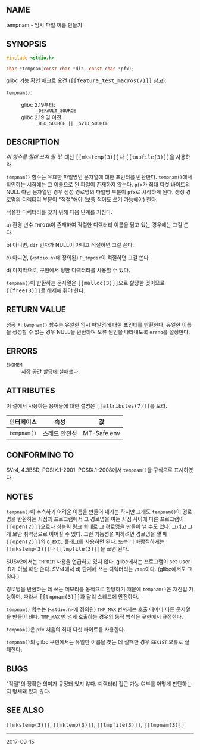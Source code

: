 ## NAME

tempnam - 임시 파일 이름 만들기

## SYNOPSIS

```c
#include <stdio.h>

char *tempnam(const char *dir, const char *pfx);
```

glibc 기능 확인 매크로 요건 (<tt>[[feature_test_macros(7)]]</tt> 참고):

<dl>
<dt><code>tempnam()</code>:</dt>
<dd>
 <dl>
 <dt>glibc 2.19부터:</dt>
 <dd><code>_DEFAULT_SOURCE</code></dd>
 <dt>glibc 2.19 및 이전:</dt>
 <dd><code>_BSD_SOURCE || _SVID_SOURCE</code></dd>
 </dl>
</dd>
</dl>

## DESCRIPTION

<em>이 함수를 절대 쓰지 말 것.</em> 대신 <tt>[[mkstemp(3)]]</tt>나 <tt>[[tmpfile(3)]]</tt>을 사용하라.

`tempnam()` 함수는 유효한 파일명인 문자열에 대한 포인터를 반환한다. `tempnam()`에서 확인하는 시점에는 그 이름으로 된 파일이 존재하지 않는다. `pfx`가 최대 다섯 바이트의 NULL 아닌 문자열인 경우 생성 경로명의 파일명 부분이 `pfx`로 시작하게 된다. 생성 경로명의 디렉터리 부분이 "적절"해야 (보통 적어도 쓰기 가능해야) 한다.

적절한 디렉터리를 찾기 위해 다음 단계를 거친다.

a) 환경 변수 `TMPDIR`이 존재하여 적절한 디렉터리 이름을 담고 있는 경우에는 그걸 쓴다.

b) 아니면, `dir` 인자가 NULL이 아니고 적절하면 그걸 쓴다.

c) 아니면, (`<stdio.h>`에 정의된) `P_tmpdir`이 적절하면 그걸 쓴다.

d) 마지막으로, 구현에서 정한 디렉터리를 사용할 수 있다.

`tempnam()`이 반환하는 문자열은 <tt>[[malloc(3)]]</tt>으로 할당한 것이므로 <tt>[[free(3)]]</tt>로 해제해 줘야 한다.

## RETURN VALUE

성공 시 `tempnam()` 함수는 유일한 임시 파일명에 대한 포인터를 반환한다. 유일한 이름을 생성할 수 없는 경우 NULL을 반환하며 오류 원인을 나타내도록 `errno`를 설정한다.

## ERRORS

<dl>
<dt><code>ENOMEM</code></dt>
<dd>저장 공간 할당에 실패했다.</dd>
</dl>

## ATTRIBUTES

이 절에서 사용하는 용어들에 대한 설명은 <tt>[[attributes(7)]]</tt>를 보라.

| 인터페이스 | 속성 | 값 |
| --- | --- | --- |
| `tempnam()` | 스레드 안전성 | MT-Safe env |

## CONFORMING TO

SVr4, 4.3BSD, POSIX.1-2001. POSIX.1-2008에서 `tempnam()`을 구식으로 표시하였다.

## NOTES

`tempnam()`이 추측하기 어려운 이름을 만들어 내기는 하지만 그래도 `tempnam()`이 경로명을 반환하는 시점과 프로그램에서 그 경로명을 여는 시점 사이에 다른 프로그램이 <tt>[[open(2)]]</tt>으로나 심볼릭 링크 형태로 그 경로명을 만들어 낼 수도 있다. 그리고 그게 보안 취약점으로 이어질 수 있다. 그런 가능성을 피하려면 경로명을 열 때 <tt>[[open(2)]]</tt>의 `O_EXCL` 플래그를 사용하면 된다. 또는 더 바람직하게는 <tt>[[mkstemp(3)]]</tt>나 <tt>[[tmpfile(3)]]</tt>을 쓰면 된다.

SUSv2에서는 `TMPDIR` 사용을 언급하고 있지 않다. glibc에서는 프로그램이 set-user-ID가 아닐 때만 쓴다. SVr4에서 d) 단계에 쓰는 디렉터리는 `/tmp`이다. (glibc에서도 그렇다.)

경로명을 반환하는 데 쓰는 메모리를 동적으로 할당하기 때문에 `tempnam()`은 재진입 가능하며, 따라서 <tt>[[tmpnam(3)]]</tt>과 달리 스레드에 안전하다.

`tempnam()` 함수는 (`<stdio.h>`에 정의된) `TMP_MAX` 번까지는 호출 때마다 다른 문자열을 만들어 낸다. `TMP_MAX` 번 넘게 호출하는 경우의 동작 방식은 구현에서 규정한다.

`tempnam()`은 `pfx` 처음의 최대 다섯 바이트를 사용한다.

`tempnam()`의 glibc 구현에서는 유일한 이름을 찾는 데 실패한 경우 `EEXIST` 오류로 실패한다.

## BUGS

"적절"의 정확한 의미가 규정돼 있지 않다. 디렉터리 접근 가능 여부를 어떻게 판단하는지 명세돼 있지 않다.

## SEE ALSO

<tt>[[mkstemp(3)]]</tt>, <tt>[[mktemp(3)]]</tt>, <tt>[[tmpfile(3)]]</tt>, <tt>[[tmpnam(3)]]</tt>

----

2017-09-15
